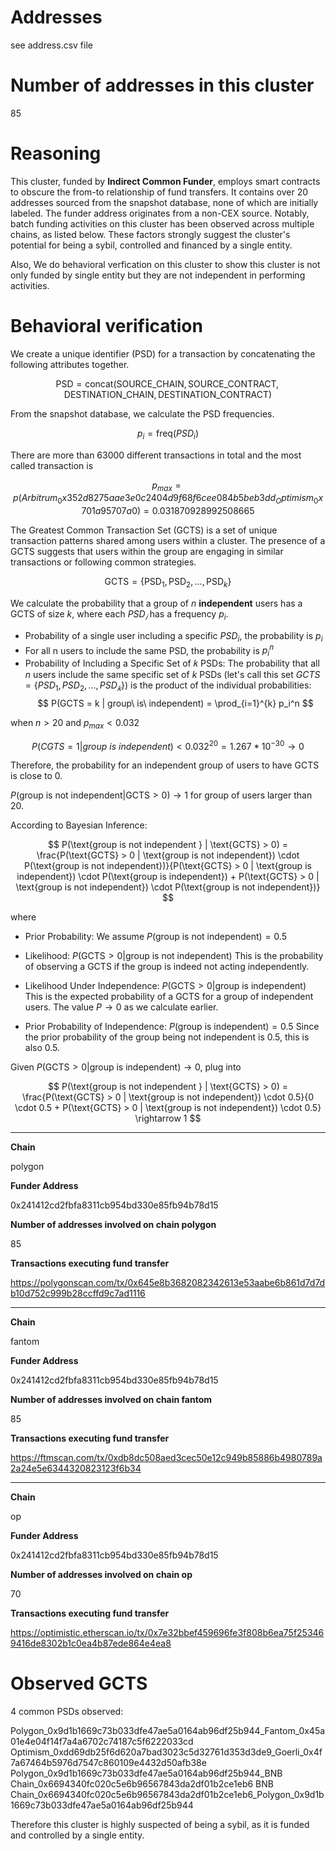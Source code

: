# Addresses

see address.csv file

# Number of addresses in this cluster

85

# Reasoning

This cluster, funded by **Indirect Common Funder**, employs smart contracts to obscure the from-to relationship of fund transfers. It contains over 20 addresses sourced from the snapshot database, none of which are initially labeled. The funder address originates from a non-CEX source. Notably, batch funding activities on this cluster has been observed across multiple chains, as listed below. These factors strongly suggest the cluster's potential for being a sybil, controlled and financed by a single entity.

Also, We do behavioral verfication on this cluster to show this cluster is not only funded by single entity but they are not independent in performing activities.

# Behavioral verification


We create a unique identifier (PSD) for a transaction by concatenating the following attributes together.

$$
\text{PSD} = \text{concat}( \text{SOURCE\_CHAIN}, \text{SOURCE\_CONTRACT}, \text{DESTINATION\_CHAIN}, \text{DESTINATION\_CONTRACT})
$$

From the snapshot database, we calculate the PSD frequencies.

$$ p_i = \text{freq}(PSD_i) $$

There are more than 63000 different transactions in total and the most called transaction is

$$
p_{max} = p(Arbitrum_0x352d8275aae3e0c2404d9f68f6cee084b5beb3dd_Optimism_0x701a95707a0) =  0.031870928992508665
$$


The Greatest Common Transaction Set (GCTS) is a set of unique transaction patterns shared among users within a cluster. The presence of a GCTS suggests that users within the group are engaging in similar transactions or following common strategies.

$$
\text{GCTS} = \{ \text{PSD}_1, \text{PSD}_2, \ldots, \text{PSD}_k \}
$$


We calculate the probability that a group of $n$ **independent** users has a GCTS of size $k$, where each $PSD_𝑖$ has a frequency $p_i$.
​

- Probability of a single user including a specific $PSD_i$, the probability is $p_i$
- For all n users to include the same PSD, the probability is $p_i^n$
- Probability of Including a Specific Set of 𝑘 PSDs:
  The probability that all $n$ users include the same specific set of $k$ PSDs (let's call this set $GCTS=\{PSD_1,PSD_2,…,PSD_𝑘\}$) is the product of the individual probabilities:
  $$
  P(GCTS = k | group\ is\ independent) = \prod_{i=1}^{k} p_i^n
  $$

when $n > 20$ and $p_{max} < 0.032$

$$
P(CGTS = 1 | group\ is\ independent) < 0.032^{20} = 1.267*10^{-30} \rightarrow 0
$$

Therefore, the probability for an independent group of users to have GCTS is close to 0.


$P(\text{group is not independent} | \text{GCTS} > 0) \rightarrow 1$ for group of users larger than 20.

According to Bayesian Inference:

$$
P(\text{group is not independent } | \text{GCTS} > 0) = \frac{P(\text{GCTS} > 0 | \text{group is not independent}) \cdot P(\text{group is not independent})}{P(\text{GCTS} > 0 | \text{group is independent}) \cdot P(\text{group is independent}) + P(\text{GCTS} > 0 | \text{group is not independent}) \cdot P(\text{group is not independent})}
$$

where

- Prior Probability:
  We assume $P(\text{group is not independent}) = 0.5$

- Likelihood:
  $P(\text{GCTS} > 0 | \text{group is not independent})$
  This is the probability of observing a GCTS if the group is indeed not acting independently.

- Likelihood Under Independence:
  $P(\text{GCTS} > 0 | \text{group is independent})$
  This is the expected probability of a GCTS for a group of independent users. The value $P \rightarrow 0$ as we calculate earlier.

- Prior Probability of Independence:
  $P(\text{group is independent}) = 0.5$
  Since the prior probability of the group being not independent is 0.5, this is also 0.5.

Given ​$P(\text{GCTS} > 0 | \text{group is independent}) \rightarrow 0$, plug into

$$
P(\text{group is not independent } | \text{GCTS} > 0) = \frac{P(\text{GCTS} > 0 | \text{group is not independent}) \cdot 0.5}{0 \cdot 0.5 + P(\text{GCTS} > 0 | \text{group is not independent}) \cdot 0.5}
\rightarrow 1
$$


---

**Chain**

polygon

**Funder Address**

0x241412cd2fbfa8311cb954bd330e85fb94b78d15

**Number of addresses involved on chain polygon**

85

**Transactions executing fund transfer**

https://polygonscan.com/tx/0x645e8b3682082342613e53aabe6b861d7d7db10d752c999b28ccffd9c7ad1116



---

**Chain**

fantom

**Funder Address**

0x241412cd2fbfa8311cb954bd330e85fb94b78d15

**Number of addresses involved on chain fantom**

85

**Transactions executing fund transfer**

https://ftmscan.com/tx/0xdb8dc508aed3cec50e12c949b85886b4980789a2a24e5e6344320823123f6b34



---

**Chain**

op

**Funder Address**

0x241412cd2fbfa8311cb954bd330e85fb94b78d15

**Number of addresses involved on chain op**

70

**Transactions executing fund transfer**

https://optimistic.etherscan.io/tx/0x7e32bbef459696fe3f808b6ea75f253469416de8302b1c0ea4b87ede864e4ea8



# Observed GCTS

4 common PSDs observed:

Polygon_0x9d1b1669c73b033dfe47ae5a0164ab96df25b944_Fantom_0x45a01e4e04f14f7a4a6702c74187c5f6222033cd
Optimism_0xdd69db25f6d620a7bad3023c5d32761d353d3de9_Goerli_0x4f7a67464b5976d7547c860109e4432d50afb38e
Polygon_0x9d1b1669c73b033dfe47ae5a0164ab96df25b944_BNB Chain_0x6694340fc020c5e6b96567843da2df01b2ce1eb6
BNB Chain_0x6694340fc020c5e6b96567843da2df01b2ce1eb6_Polygon_0x9d1b1669c73b033dfe47ae5a0164ab96df25b944

Therefore this cluster is highly suspected of being a sybil, as it is funded and controlled by a single entity.
